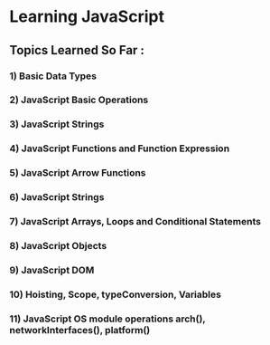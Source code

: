 # Learning JavaScript

## Topics Learned So Far : 

### 1) Basic Data Types
### 2) JavaScript Basic Operations
### 3) JavaScript Strings
### 4) JavaScript Functions and Function Expression
### 5) JavaScript Arrow Functions
### 6) JavaScript Strings 
### 7) JavaScript Arrays, Loops and Conditional Statements
### 8) JavaScript Objects
### 9) JavaScript DOM
### 10) Hoisting, Scope, typeConversion, Variables
### 11) JavaScript OS module operations arch(), networkInterfaces(), platform()